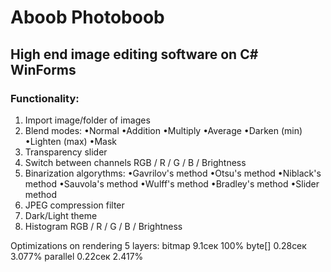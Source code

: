 # Aboob Photoboob
## High end image editing software on C# WinForms

### Functionality:

1. Import image/folder of images
2. Blend modes:
  •Normal
  •Addition
  •Multiply
  •Average
  •Darken (min)
  •Lighten (max)
  •Mask
3. Transparency slider
4. Switch between channels RGB / R / G / B / Brightness
5. Binarization algorythms:
  •Gavrilov's method
  •Otsu's method
  •Niblack's method
  •Sauvola's method
  •Wulff's method
  •Bradley's method
  •Slider method
6. JPEG compression filter
7. Dark/Light theme
8. Histogram RGB / R / G / B / Brightness
  
  
  
  
  
  
Optimizations on rendering 5 layers:
bitmap 9.1сек 100%
byte[] 0.28сек 3.077%
parallel 0.22сек 2.417%
